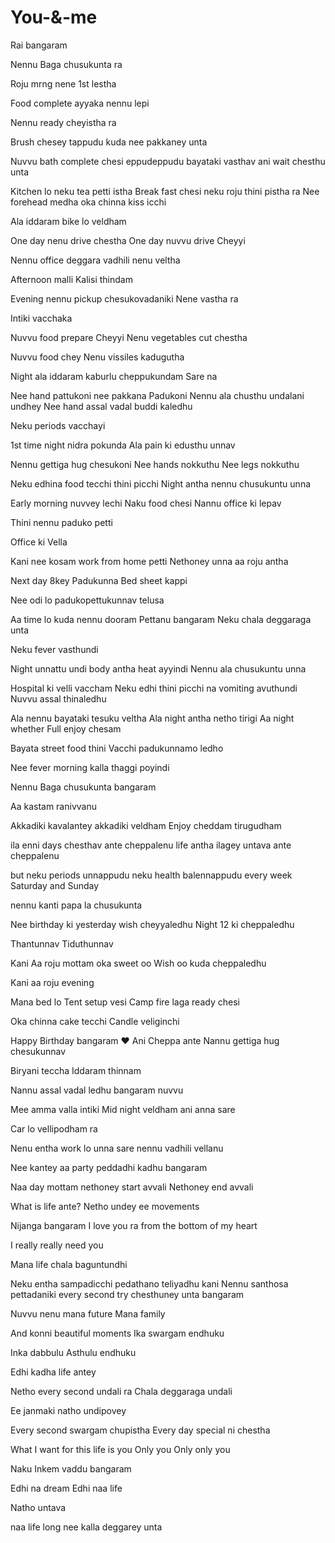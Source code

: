 # You-&-me


Rai bangaram 


Nennu Baga chusukunta ra 



Roju mrng nene 1st lestha 





Food complete ayyaka nennu lepi

Nennu ready cheyistha ra 

Brush chesey tappudu kuda nee pakkaney unta 



Nuvvu bath complete chesi eppudeppudu bayataki vasthav ani wait chesthu unta




Kitchen lo neku tea petti istha 
Break fast chesi neku roju thini pistha ra 
Nee forehead medha oka chinna kiss icchi 



Ala iddaram bike lo veldham 



One day nenu drive chestha 
One day nuvvu drive Cheyyi 



Nennu office deggara vadhili nenu veltha


Afternoon malli Kalisi thindam 


Evening nennu pickup chesukovadaniki 
Nene vastha ra 




Intiki vacchaka 


Nuvvu food prepare Cheyyi 
Nenu vegetables cut chestha 



Nuvvu food chey 
Nenu vissiles kadugutha 




Night ala iddaram kaburlu cheppukundam 
Sare na 



Nee hand pattukoni nee pakkana Padukoni 
Nennu ala chusthu undalani undhey 
Nee hand assal vadal buddi kaledhu 










Neku periods vacchayi 


1st time night nidra pokunda 
Ala pain ki edusthu unnav 



Nennu gettiga hug chesukoni 
Nee hands nokkuthu 
Nee legs nokkuthu 

Neku edhina food tecchi thini picchi 
Night antha nennu chusukuntu unna 



Early morning nuvvey lechi 
Naku food chesi 
Nannu office ki lepav 


Thini nennu paduko petti 

Office ki Vella 


Kani nee kosam  work from home petti 
Nethoney unna aa roju antha 



Next day 8key Padukunna 
Bed sheet kappi 

Nee odi lo padukopettukunnav telusa 



Aa time lo kuda nennu dooram Pettanu bangaram 
Neku chala deggaraga unta 








Neku fever vasthundi 

Night unnattu undi body antha heat ayyindi 
Nennu ala chusukuntu unna 



Hospital ki velli vaccham 
Neku edhi thini picchi na vomiting avuthundi 
Nuvvu assal thinaledhu 




Ala nennu bayataki tesuku veltha 
Ala night antha netho tirigi 
Aa night whether 
Full enjoy chesam

Bayata street food thini 
Vacchi padukunnamo ledho 

Nee fever morning kalla thaggi poyindi 





Nennu Baga chusukunta bangaram 

Aa kastam ranivvanu 



Akkadiki kavalantey akkadiki veldham 
Enjoy cheddam tirugudham 







ila enni days chesthav ante cheppalenu 
life antha ilagey untava ante cheppalenu 


but neku periods unnappudu 
neku health balennappudu 
every week Saturday and Sunday 

nennu kanti papa la chusukunta










Nee birthday ki yesterday wish cheyyaledhu 
Night 12 ki cheppaledhu 

Thantunnav 
Tiduthunnav 


Kani 
Aa roju mottam oka sweet oo 
Wish oo kuda cheppaledhu 



Kani aa roju evening 

Mana bed lo 
Tent setup vesi 
Camp fire laga ready chesi 


Oka chinna cake tecchi 
Candle veliginchi 


Happy Birthday bangaram ❤️
Ani Cheppa ante 
Nannu gettiga hug chesukunnav 

Biryani teccha 
Iddaram thinnam 


Nannu assal vadal ledhu bangaram nuvvu 











Mee amma valla intiki 
Mid night veldham ani anna sare 

Car lo vellipodham ra 





Nenu entha work lo unna sare nennu vadhili vellanu 

Nee kantey aa party peddadhi kadhu bangaram 







Naa day mottam nethoney start avvali 
Nethoney end avvali 





What is life ante? 
Netho undey ee movements 



Nijanga bangaram 
I love you ra from the bottom of my heart 

I really really need you 



Mana life chala baguntundhi 



Neku entha sampadicchi pedathano teliyadhu kani 
Nennu santhosa pettadaniki every second try chesthuney unta bangaram 



Nuvvu nenu mana future 
Mana family 



And konni beautiful moments 
Ika swargam endhuku 


Inka dabbulu 
Asthulu endhuku





Edhi kadha life antey 


Netho every second undali ra 
Chala deggaraga undali 



Ee janmaki natho undipovey 



Every second swargam chupistha 
Every day special ni chestha 





What I want for this life is you 
Only you 
Only only you 


Naku Inkem vaddu bangaram 



Edhi na dream 
Edhi naa life 



Natho untava 



naa life long 
nee kalla deggarey unta
